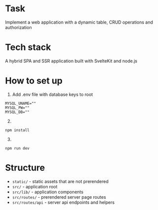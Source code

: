 # Task
Implement a web application with a dynamic table, CRUD operations and authorization

# Tech stack
A hybrid SPA and SSR application built with SvelteKit and node.js

# How to set up
1. Add .env file with database keys to root

```
MYSQL_UNAME=""
MYSQL_PW=""
MYSQL_DB=""
```
2.
```
npm install
```

3.
```
npm run dev
```

# Structure

- `static/` - static assets that are not prerendered
- `src/` - application root
- `src/lib/` - application components
- `src/routes/` - prerendered server page routes
- `src/routes/api` - server api endpoints and helpers
